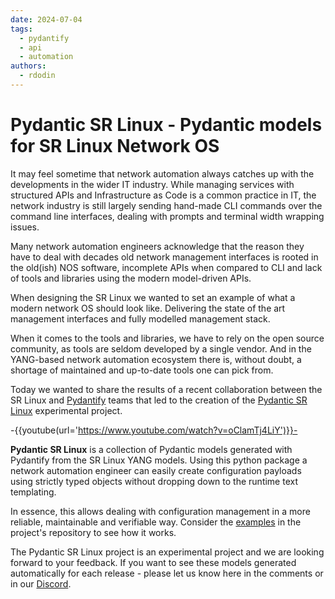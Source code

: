 ```yaml
---
date: 2024-07-04
tags:
  - pydantify
  - api
  - automation
authors:
  - rdodin
---
```


# Pydantic SR Linux - Pydantic models for SR Linux Network OS

It may feel sometime that network automation always catches up with the developments in the wider IT industry. While managing services with structured APIs and Infrastructure as Code is a common practice in IT, the network industry is still largely sending hand-made CLI commands over the command line interfaces, dealing with prompts and terminal width wrapping issues.

Many network automation engineers acknowledge that the reason they have to deal with decades old network management interfaces is rooted in the old(ish) NOS software, incomplete APIs when compared to CLI and lack of tools and libraries using the modern model-driven APIs.

When designing the SR Linux we wanted to set an example of what a modern network OS should look like. Delivering the state of the art management interfaces and fully modelled management stack.

When it comes to the tools and libraries, we have to rely on the open source community, as tools are seldom developed by a single vendor. And in the YANG-based network automation ecosystem there is, without doubt, a shortage of maintained and up-to-date tools one can pick from.

Today we wanted to share the results of a recent collaboration between the SR Linux and [Pydantify](https://pydantify.github.io/pydantify/) teams that led to the creation of the [Pydantic SR Linux](https://github.com/srl-labs/pydantic-srlinux/) experimental project.

-{{youtube(url='https://www.youtube.com/watch?v=oClamTj4LiY')}}-

**Pydantic SR Linux** is a collection of Pydantic models generated with Pydantify from the SR Linux YANG models. Using this python package a network automation engineer can easily create configuration payloads using strictly typed objects without dropping down to the runtime text templating.

In essence, this allows dealing with configuration management in a more reliable, maintainable and verifiable way. Consider the [examples](https://github.com/srl-labs/pydantic-srlinux/tree/main/example) in the project's repository to see how it works.

The Pydantic SR Linux project is an experimental project and we are looking forward to your feedback. If you want to see these models generated automatically for each release - please let us know here in the comments or in our [Discord](https://discord.gg/tZvgjQ6PZf).
